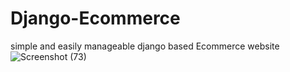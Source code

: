 # Django-Ecommerce 
simple and easily manageable django based Ecommerce website
![Screenshot (73)](https://user-images.githubusercontent.com/57299163/117262935-6429dc80-ae6f-11eb-9983-1caa6716e29f.png)

